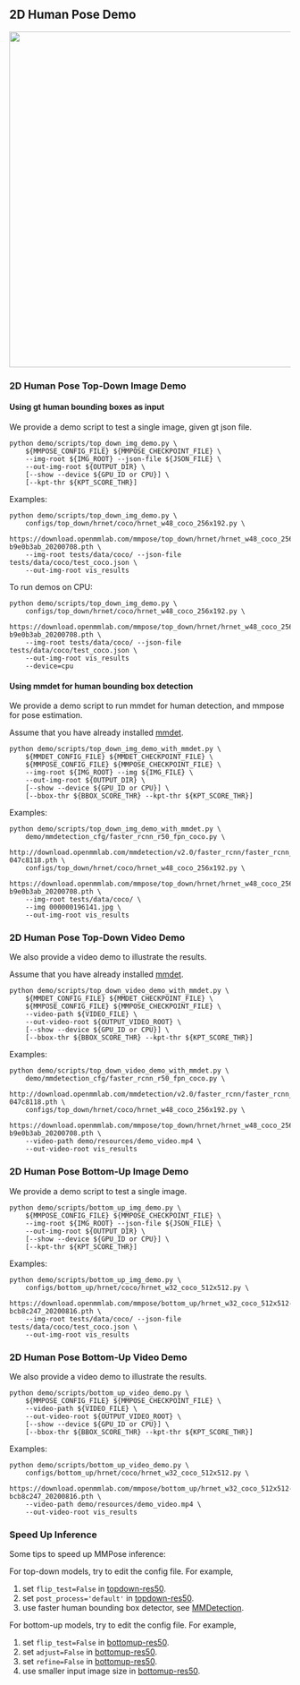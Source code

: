 ## 2D Human Pose Demo

<img src="https://raw.githubusercontent.com/open-mmlab/mmpose/master/demo/demo_coco.gif" width="600px" alt><br>

### 2D Human Pose Top-Down Image Demo

#### Using gt human bounding boxes as input

We provide a demo script to test a single image, given gt json file.

```shell
python demo/scripts/top_down_img_demo.py \
    ${MMPOSE_CONFIG_FILE} ${MMPOSE_CHECKPOINT_FILE} \
    --img-root ${IMG_ROOT} --json-file ${JSON_FILE} \
    --out-img-root ${OUTPUT_DIR} \
    [--show --device ${GPU_ID or CPU}] \
    [--kpt-thr ${KPT_SCORE_THR}]
```

Examples:

```shell
python demo/scripts/top_down_img_demo.py \
    configs/top_down/hrnet/coco/hrnet_w48_coco_256x192.py \
    https://download.openmmlab.com/mmpose/top_down/hrnet/hrnet_w48_coco_256x192-b9e0b3ab_20200708.pth \
    --img-root tests/data/coco/ --json-file tests/data/coco/test_coco.json \
    --out-img-root vis_results
```

To run demos on CPU:

```shell
python demo/scripts/top_down_img_demo.py \
    configs/top_down/hrnet/coco/hrnet_w48_coco_256x192.py \
    https://download.openmmlab.com/mmpose/top_down/hrnet/hrnet_w48_coco_256x192-b9e0b3ab_20200708.pth \
    --img-root tests/data/coco/ --json-file tests/data/coco/test_coco.json \
    --out-img-root vis_results
    --device=cpu
```

#### Using mmdet for human bounding box detection

We provide a demo script to run mmdet for human detection, and mmpose for pose estimation.

Assume that you have already installed [mmdet](https://github.com/open-mmlab/mmdetection).

```shell
python demo/scripts/top_down_img_demo_with_mmdet.py \
    ${MMDET_CONFIG_FILE} ${MMDET_CHECKPOINT_FILE} \
    ${MMPOSE_CONFIG_FILE} ${MMPOSE_CHECKPOINT_FILE} \
    --img-root ${IMG_ROOT} --img ${IMG_FILE} \
    --out-img-root ${OUTPUT_DIR} \
    [--show --device ${GPU_ID or CPU}] \
    [--bbox-thr ${BBOX_SCORE_THR} --kpt-thr ${KPT_SCORE_THR}]
```

Examples:

```shell
python demo/scripts/top_down_img_demo_with_mmdet.py \
    demo/mmdetection_cfg/faster_rcnn_r50_fpn_coco.py \
    http://download.openmmlab.com/mmdetection/v2.0/faster_rcnn/faster_rcnn_r50_fpn_1x_coco/faster_rcnn_r50_fpn_1x_coco_20200130-047c8118.pth \
    configs/top_down/hrnet/coco/hrnet_w48_coco_256x192.py \
    https://download.openmmlab.com/mmpose/top_down/hrnet/hrnet_w48_coco_256x192-b9e0b3ab_20200708.pth \
    --img-root tests/data/coco/ \
    --img 000000196141.jpg \
    --out-img-root vis_results
```

### 2D Human Pose Top-Down Video Demo

We also provide a video demo to illustrate the results.

Assume that you have already installed [mmdet](https://github.com/open-mmlab/mmdetection).

```shell
python demo/scripts/top_down_video_demo_with_mmdet.py \
    ${MMDET_CONFIG_FILE} ${MMDET_CHECKPOINT_FILE} \
    ${MMPOSE_CONFIG_FILE} ${MMPOSE_CHECKPOINT_FILE} \
    --video-path ${VIDEO_FILE} \
    --out-video-root ${OUTPUT_VIDEO_ROOT} \
    [--show --device ${GPU_ID or CPU}] \
    [--bbox-thr ${BBOX_SCORE_THR} --kpt-thr ${KPT_SCORE_THR}]
```

Examples:

```shell
python demo/scripts/top_down_video_demo_with_mmdet.py \
    demo/mmdetection_cfg/faster_rcnn_r50_fpn_coco.py \
    http://download.openmmlab.com/mmdetection/v2.0/faster_rcnn/faster_rcnn_r50_fpn_1x_coco/faster_rcnn_r50_fpn_1x_coco_20200130-047c8118.pth \
    configs/top_down/hrnet/coco/hrnet_w48_coco_256x192.py \
    https://download.openmmlab.com/mmpose/top_down/hrnet/hrnet_w48_coco_256x192-b9e0b3ab_20200708.pth \
    --video-path demo/resources/demo_video.mp4 \
    --out-video-root vis_results
```

### 2D Human Pose Bottom-Up Image Demo

We provide a demo script to test a single image.

```shell
python demo/scripts/bottom_up_img_demo.py \
    ${MMPOSE_CONFIG_FILE} ${MMPOSE_CHECKPOINT_FILE} \
    --img-root ${IMG_ROOT} --json-file ${JSON_FILE} \
    --out-img-root ${OUTPUT_DIR} \
    [--show --device ${GPU_ID or CPU}] \
    [--kpt-thr ${KPT_SCORE_THR}]
```

Examples:

```shell
python demo/scripts/bottom_up_img_demo.py \
    configs/bottom_up/hrnet/coco/hrnet_w32_coco_512x512.py \
    https://download.openmmlab.com/mmpose/bottom_up/hrnet_w32_coco_512x512-bcb8c247_20200816.pth \
    --img-root tests/data/coco/ --json-file tests/data/coco/test_coco.json \
    --out-img-root vis_results
```

### 2D Human Pose Bottom-Up Video Demo

We also provide a video demo to illustrate the results.

```shell
python demo/scripts/bottom_up_video_demo.py \
    ${MMPOSE_CONFIG_FILE} ${MMPOSE_CHECKPOINT_FILE} \
    --video-path ${VIDEO_FILE} \
    --out-video-root ${OUTPUT_VIDEO_ROOT} \
    [--show --device ${GPU_ID or CPU}] \
    [--bbox-thr ${BBOX_SCORE_THR} --kpt-thr ${KPT_SCORE_THR}]
```

Examples:

```shell
python demo/scripts/bottom_up_video_demo.py \
    configs/bottom_up/hrnet/coco/hrnet_w32_coco_512x512.py \
    https://download.openmmlab.com/mmpose/bottom_up/hrnet_w32_coco_512x512-bcb8c247_20200816.pth \
    --video-path demo/resources/demo_video.mp4 \
    --out-video-root vis_results
```

### Speed Up Inference

Some tips to speed up MMPose inference:

For top-down models, try to edit the config file. For example,

1. set `flip_test=False` in [topdown-res50](/configs/top_down/resnet/coco/res50_coco_256x192.py#L51).
1. set `post_process='default'` in [topdown-res50](/configs/top_down/resnet/coco/res50_coco_256x192.py#L52).
1. use faster human bounding box detector, see [MMDetection](https://mmdetection.readthedocs.io/en/latest/model_zoo.html).

For bottom-up models, try to edit the config file. For example,

1. set `flip_test=False` in [bottomup-res50](/configs/bottom_up/resnet/coco/res50_coco_512x512.py#L80).
1. set `adjust=False` in [bottomup-res50](/configs/bottom_up/resnet/coco/res50_coco_512x512.py#L78).
1. set `refine=False` in [bottomup-res50](/configs/bottom_up/resnet/coco/res50_coco_512x512.py#L79).
1. use smaller input image size in [bottomup-res50](/configs/bottom_up/resnet/coco/res50_coco_512x512.py#L39).
